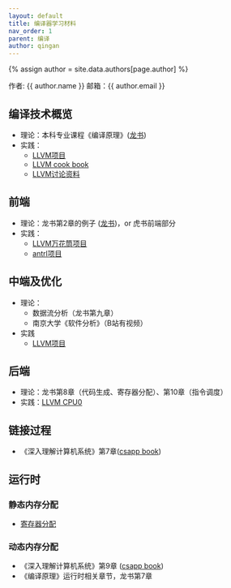 ```yaml
---
layout: default
title: 编译器学习材料
nav_order: 1
parent: 编译
author: qingan
---
```

{% assign author = site.data.authors[page.author] %}
<div> 作者: {{ author.name }}  
 邮箱：{{ author.email }}
</div>


## 编译技术概览
- 理论：本科专业课程《编译原理》([龙书](https://gitee.com/li-qingan/cs-docs/tree/master/ebooks/DragonBook2nd.pdf))
- 实践：
    - [LLVM项目](https://llvm.org)
    - [LLVM cook book](https://gitee.com/li-qingan/cs-docs/tree/master/ebooks/llvmCookBook.pdf)
    - [LLVM讨论资料](https://gitee.com/li-qingan/cs-docs/llvmSlides)

## 前端
- 理论：龙书第2章的例子 ([龙书](https://gitee.com/li-qingan/cs-docs/tree/master/ebooks/DragonBook2nd.pdf))，or 虎书前端部分
- 实践：
    - [LLVM万花筒项目](https://llvm.org/docs/tutorial/)
    - [antrl项目](https://github.com/antlr)

## 中端及优化
- 理论：
    - 数据流分析（龙书第九章）
    - 南京大学《软件分析》（B站有视频）
- 实践
    - [LLVM项目](https://www.llvm.org/docs/Passes.html)

## 后端
- 理论：龙书第8章（代码生成、寄存器分配）、第10章（指令调度）
- 实践：[LLVM CPU0](https://jonathan2251.github.io/lbd/llvmstructure.html)

## 链接过程
- 《深入理解计算机系统》第7章([csapp book](https://gitee.com/li-qingan/cs-docs/tree/master/ebooks/csappBook.pdf))

## 运行时
### 静态内存分配
- [寄存器分配](https://gitee.com/li-qingan/cs-docs/tree/master/ebooks/regAlloc.pptx)

### 动态内存分配
- 《深入理解计算机系统》第9章 ([csapp book](https://gitee.com/li-qingan/cs-docs/tree/master/ebooks/csappBook.pdf))
- 《编译原理》运行时相关章节，龙书第7章